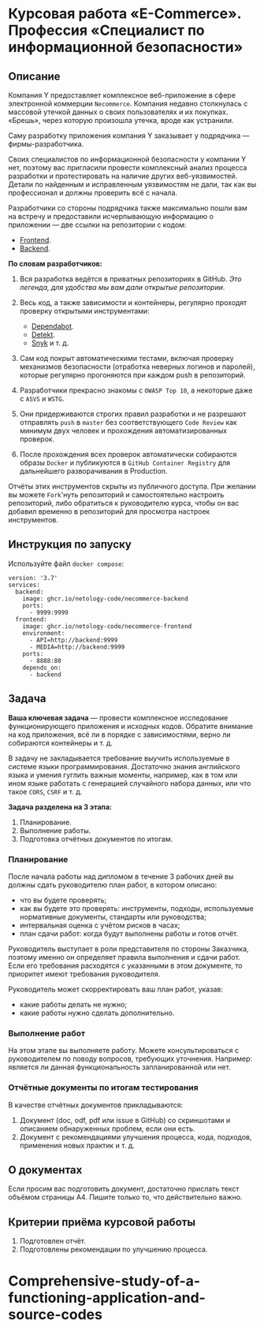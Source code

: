 # Курсовая работа «E-Commerce». Профессия «Специалист по информационной безопасности»

## Описание

Компания Y предоставляет комплексное веб-приложение в сфере электронной коммерции `Necommerce`. Компания недавно столкнулась с массовой утечкой данных о своих пользователях и их покупках. «Брешь», через которую произошла утечка, вроде как устранили.

Саму разработку приложения компания Y заказывает у подрядчика — фирмы-разработчика.

Своих специалистов по информационной безопасности у компании Y нет, поэтому вас пригласили провести комплексный анализ процесса разработки и протестировать на наличие других веб-уязвимостей. Детали по найденным и исправленным уязвимостям не дали, так как вы профессионал и должны проверить всё с начала.

Разработчики со стороны подрядчика также максимально пошли вам на встречу и предоставили исчерпывающую информацию о приложении — две ссылки на репозитории с кодом:
* [Frontend](https://github.com/netology-code/necommerce-frontend).
* [Backend](https://github.com/netology-code/necommerce-backend).

**По словам разработчиков:**
1. Вся разработка ведётся в приватных репозиториях в GitHub. *Это легенда, для удобства мы вам дали открытые репозитории*.

2. Весь код, а также зависимости и контейнеры, регулярно  проходят проверку открытыми инструментами:
    * [Dependabot](https://dependabot.com).
    * [Detekt](https://detekt.github.io/detekt/).
    * [Snyk](https://snyk.io/) и т. д.
    
3. Сам код покрыт автоматическими тестами, включая проверку механизмов безопасности (отработка неверных логинов и паролей), которые регулярно прогоняются при каждом push в репозиторий.

4. Разработчики прекрасно знакомы с `OWASP Top 10`, а некоторые даже с `ASVS` и `WSTG`.

5. Они придерживаются строгих правил разработки и не разрешают отправлять `push` в `master` без соответствующего `Code Review` как минимум двух человек и прохождения автоматизированных проверок.

6. После прохождения всех проверок автоматически собираются образы `Docker` и публикуются в `GitHub Container Registry` для дальнейшего разворачивания в Production.

Отчёты этих инструментов скрыты из публичного доступа. При желании вы можете `Fork`'нуть репозиторий и самостоятельно настроить репозиторий, либо обратиться к руководителю курса, чтобы он вас добавил временно в репозиторий для просмотра настроек инструментов.

## Инструкция по запуску

Используйте файл `docker compose`:
```
version: '3.7'
services:
  backend:
    image: ghcr.io/netology-code/necommerce-backend
    ports:
      - 9999:9999
  frontend:
    image: ghcr.io/netology-code/necommerce-frontend
    environment:
      - API=http://backend:9999
      - MEDIA=http://backend:9999
    ports:
      - 8888:80
    depends_on:
      - backend
```

## Задача

**Ваша ключевая задача** — провести комплексное исследование функционирующего приложения и исходных кодов. Обратите внимание на код приложения, всё ли в порядке с зависимостями, верно ли собираются контейнеры и т. д.

В задачу не закладывается требование выучить используемые в системе языки программирования. Достаточно знания английского языка и умения гуглить важные моменты, например, как в том или ином языке работать с генерацией случайного набора данных, или что такое `CORS`, `CSRF` и т. д.

**Задача разделена на 3 этапа:**
1. Планирование.
2. Выполнение работы.
3. Подготовка отчётных документов по итогам.

### Планирование

После начала работы над дипломом в течение 3 рабочих дней вы должны сдать руководителю план работ, в котором описано:

* что вы будете проверять;
* как вы будете это проверять: инструменты, подходы, используемые нормативные документы, стандарты или руководства;
* интервальная оценка с учётом рисков в часах;
* план сдачи работ: когда будут выполнены работы и готов отчёт.

Руководитель выступает в роли представителя по стороны Заказчика, поэтому именно он определяет правила выполнения и сдачи работ. Если его требования расходятся с указанными в этом документе, то приоритет имеют требования руководителя.

Руководитель может скорректировать ваш план работ, указав:

* какие работы делать не нужно;
* какие работы нужно сделать дополнительно.

### Выполнение работ

На этом этапе вы выполняете работу. Можете консультироваться с руководителем по поводу вопросов, требующих уточнения. Например: является ли данная функциональность запланированной или нет.

### Отчётные документы по итогам тестирования

В качестве отчётных документов прикладываются:
1. Документ (doc, odf, pdf или issue в GitHub) со скриншотами и описанием обнаруженных проблем, если они есть.
2. Документ с рекомендациями улучшения процесса, кода, подходов, применения новых практик и т. д.

## О документах

Если просим вас подготовить документ, достаточно прислать текст объёмом страницы А4. Пишите только то, что действительно важно. 

## Критерии приёма курсовой работы

1. Подготовлен отчёт.
2. Подготовлены рекомендации по улучшению процесса.
# Comprehensive-study-of-a-functioning-application-and-source-codes
